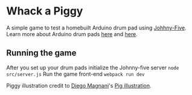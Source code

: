 # Whack a Piggy

A simple game to test a homebuilt Arduino drum pad using [Johhny-Five](http://johnny-five.io/). Learn more about Arduino drum pads [here](http://www.instructables.com/id/MIDI-Arduino-Drums/) and [here](http://makezine.com/projects/arduino-drum-pad-game/).

## Running the game
After you set up your drum pads initialize the Johnny-five server `node src/server.js`
Run the game front-end `webpack run dev`

Piggy illustration credit to [Diego Magnani](https://dribbble.com/diegomagnani)'s [Pig illustration](https://dribbble.com/shots/1309860-Pig).
